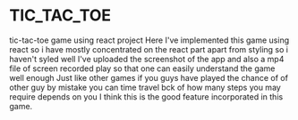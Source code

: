 # TIC_TAC_TOE
tic-tac-toe game using react project
Here I've implemented this game using react so i have mostly concentrated on the react part apart from styling so i haven't syled well 
I've uploaded the screenshot of the app and also a mp4 file of screen recorded play so that one can easily understand the game well enough 
Just like other games if you guys have played the chance of of other guy by mistake you can time travel bck of how many steps you may require depends on you 
I think this is the good feature incorporated in this game.
